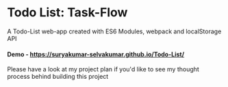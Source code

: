 # Todo List: Task-Flow

A Todo-List web-app created with ES6 Modules, webpack and localStorage API

#### Demo - https://suryakumar-selvakumar.github.io/Todo-List/

Please have a look at my project plan if you'd like to see my thought process behind building this project

